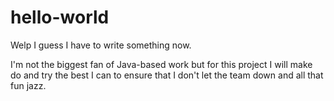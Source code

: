 # hello-world

Welp I guess I have to write something now.

I'm not the biggest fan of Java-based work but for this project I will make do and try the best I can to ensure that I don't let the team down and all that fun jazz.
